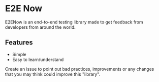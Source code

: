 # E2E Now

E2ENow is an end-to-end testing library made to get feedback from developers from around the world.

## Features

- Simple
- Easy to learn/understand

Create an issue to point out bad practices, improvements or any changes that you may think could improve this "library".